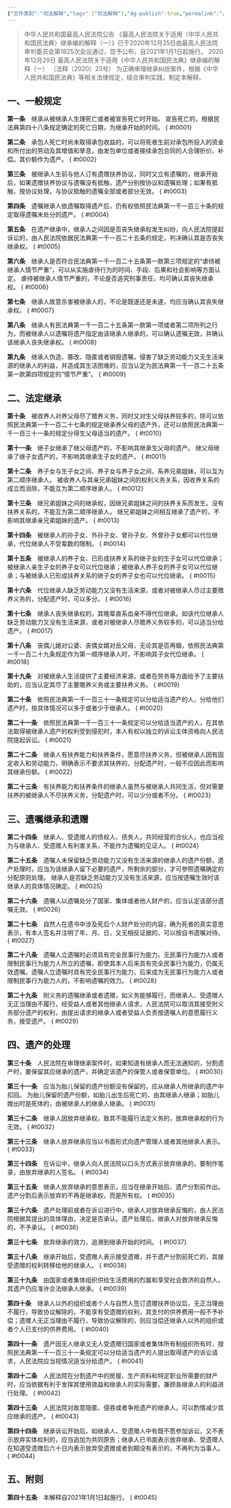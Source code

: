 ```yaml
---
{"文件类别":"司法解释","tags":["司法解释"],"dg-publish":true,"permalink":"/法条/司法解释/最高人民法院关于适用《中华人民共和国民法典》继承编的解释（一）/","dgPassFrontmatter":true}
---
```


>中华人民共和国最高人民法院公告
《最高人民法院关于适用〈中华人民共和国民法典〉继承编的解释（一）》已于2020年12月25日由最高人民法院审判委员会第1825次会议通过，现予公布，自2021年1月1日起施行。
2020年12月29日
最高人民法院关于适用《中华人民共和国民法典》继承编的解释（一）
（法释〔2020〕23号）
为正确审理继承纠纷案件，根据《中华人民共和国民法典》等相关法律规定，结合审判实践，制定本解释。

## 一、一般规定

**第一条**　继承从被继承人生理死亡或者被宣告死亡时开始。
宣告死亡的，根据民法典第四十八条规定确定的死亡日期，为继承开始的时间。
{ #t0001}


**第二条**　承包人死亡时尚未取得承包收益的，可以将死者生前对承包所投入的资金和所付出的劳动及其增值和孳息，由发包单位或者接续承包合同的人合理折价、补偿。其价额作为遗产。
{ #t0002}


**第三条**　被继承人生前与他人订有遗赠扶养协议，同时又立有遗嘱的，继承开始后，如果遗赠扶养协议与遗嘱没有抵触，遗产分别按协议和遗嘱处理；如果有抵触，按协议处理，与协议抵触的遗嘱全部或者部分无效。
{ #t0003}


**第四条**　遗嘱继承人依遗嘱取得遗产后，仍有权依照民法典第一千一百三十条的规定取得遗嘱未处分的遗产。
{ #t0004}


**第五条**　在遗产继承中，继承人之间因是否丧失继承权发生纠纷，向人民法院提起诉讼的，由人民法院依据民法典第一千一百二十五条的规定，判决确认其是否丧失继承权。
{ #t0005}


**第六条**　继承人是否符合民法典第一千一百二十五条第一款第三项规定的“虐待被继承人情节严重”，可以从实施虐待行为的时间、手段、后果和社会影响等方面认定。
虐待被继承人情节严重的，不论是否追究刑事责任，均可确认其丧失继承权。
{ #t0006}


**第七条**　继承人故意杀害被继承人的，不论是既遂还是未遂，均应当确认其丧失继承权。
{ #t0007}


**第八条**　继承人有民法典第一千一百二十五条第一款第一项或者第二项所列之行为，而被继承人以遗嘱将遗产指定由该继承人继承的，可以确认遗嘱无效，并确认该继承人丧失继承权。
{ #t0008}


**第九条**　继承人伪造、篡改、隐匿或者销毁遗嘱，侵害了缺乏劳动能力又无生活来源的继承人的利益，并造成其生活困难的，应当认定为民法典第一千一百二十五条第一款第四项规定的“情节严重”。
{ #t0009}


## 二、法定继承

**第十条**　被收养人对养父母尽了赡养义务，同时又对生父母扶养较多的，除可以依照民法典第一千一百二十七条的规定继承养父母的遗产外，还可以依照民法典第一千一百三十一条的规定分得生父母适当的遗产。
{ #t0010}


**第十一条**　继子女继承了继父母遗产的，不影响其继承生父母的遗产。
继父母继承了继子女遗产的，不影响其继承生子女的遗产。
{ #t0011}


**第十二条**　养子女与生子女之间、养子女与养子女之间，系养兄弟姐妹，可以互为第二顺序继承人。
被收养人与其亲兄弟姐妹之间的权利义务关系，因收养关系的成立而消除，不能互为第二顺序继承人。
{ #t0012}


**第十三条**　继兄弟姐妹之间的继承权，因继兄弟姐妹之间的扶养关系而发生。没有扶养关系的，不能互为第二顺序继承人。
继兄弟姐妹之间相互继承了遗产的，不影响其继承亲兄弟姐妹的遗产。
{ #t0013}


**第十四条**　被继承人的孙子女、外孙子女、曾孙子女、外曾孙子女都可以代位继承，代位继承人不受辈数的限制。
{ #t0014}


**第十五条**　被继承人的养子女、已形成扶养关系的继子女的生子女可以代位继承；被继承人亲生子女的养子女可以代位继承；被继承人养子女的养子女可以代位继承；与被继承人已形成扶养关系的继子女的养子女也可以代位继承。
{ #t0015}


**第十六条**　代位继承人缺乏劳动能力又没有生活来源，或者对被继承人尽过主要赡养义务的，分配遗产时，可以多分。
{ #t0016}


**第十七条**　继承人丧失继承权的，其晚辈直系血亲不得代位继承。如该代位继承人缺乏劳动能力又没有生活来源，或者对被继承人尽赡养义务较多的，可以适当分给遗产。
{ #t0017}


**第十八条**　丧偶儿媳对公婆、丧偶女婿对岳父母，无论其是否再婚，依照民法典第一千一百二十九条规定作为第一顺序继承人时，不影响其子女代位继承。
{ #t0018}


**第十九条**　对被继承人生活提供了主要经济来源，或者在劳务等方面给予了主要扶助的，应当认定其尽了主要赡养义务或主要扶养义务。
{ #t0019}


**第二十条**　依照民法典第一千一百三十一条规定可以分给适当遗产的人，分给他们遗产时，按具体情况可以多于或者少于继承人。
{ #t0020}


**第二十一条**　依照民法典第一千一百三十一条规定可以分给适当遗产的人，在其依法取得被继承人遗产的权利受到侵犯时，本人有权以独立的诉讼主体资格向人民法院提起诉讼。
{ #t0021}


**第二十二条**　继承人有扶养能力和扶养条件，愿意尽扶养义务，但被继承人因有固定收入和劳动能力，明确表示不要求其扶养的，分配遗产时，一般不应因此而影响其继承份额。
{ #t0022}


**第二十三条**　有扶养能力和扶养条件的继承人虽然与被继承人共同生活，但对需要扶养的被继承人不尽扶养义务，分配遗产时，可以少分或者不分。
{ #t0023}


## 三、遗嘱继承和遗赠

**第二十四条**　继承人、受遗赠人的债权人、债务人，共同经营的合伙人，也应当视为与继承人、受遗赠人有利害关系，不能作为遗嘱的见证人。
{ #t0024}


**第二十五条**　遗嘱人未保留缺乏劳动能力又没有生活来源的继承人的遗产份额，遗产处理时，应当为该继承人留下必要的遗产，所剩余的部分，才可参照遗嘱确定的分配原则处理。
继承人是否缺乏劳动能力又没有生活来源，应当按遗嘱生效时该继承人的具体情况确定。
{ #t0025}


**第二十六条**　遗嘱人以遗嘱处分了国家、集体或者他人财产的，应当认定该部分遗嘱无效。
{ #t0026}


**第二十七条**　自然人在遗书中涉及死后个人财产处分的内容，确为死者的真实意思表示，有本人签名并注明了年、月、日，又无相反证据的，可以按自书遗嘱对待。
{ #t0027}


**第二十八条**　遗嘱人立遗嘱时必须具有完全民事行为能力。无民事行为能力人或者限制民事行为能力人所立的遗嘱，即使其本人后来具有完全民事行为能力，仍属无效遗嘱。遗嘱人立遗嘱时具有完全民事行为能力，后来成为无民事行为能力人或者限制民事行为能力人的，不影响遗嘱的效力。
{ #t0028}


**第二十九条**　附义务的遗嘱继承或者遗赠，如义务能够履行，而继承人、受遗赠人无正当理由不履行，经受益人或者其他继承人请求，人民法院可以取消其接受附义务部分遗产的权利，由提出请求的继承人或者受益人负责按遗嘱人的意愿履行义务，接受遗产。
{ #t0029}


## 四、遗产的处理

**第三十条**　人民法院在审理继承案件时，如果知道有继承人而无法通知的，分割遗产时，要保留其应继承的遗产，并确定该遗产的保管人或者保管单位。
{ #t0030}


**第三十一条**　应当为胎儿保留的遗产份额没有保留的，应从继承人所继承的遗产中扣回。
为胎儿保留的遗产份额，如胎儿出生后死亡的，由其继承人继承；如胎儿娩出时是死体的，由被继承人的继承人继承。
{ #t0031}


**第三十二条**　继承人因放弃继承权，致其不能履行法定义务的，放弃继承权的行为无效。
{ #t0032}


**第三十三条**　继承人放弃继承应当以书面形式向遗产管理人或者其他继承人表示。
{ #t0033}


**第三十四条**　在诉讼中，继承人向人民法院以口头方式表示放弃继承的，要制作笔录，由放弃继承的人签名。
{ #t0034}


**第三十五条**　继承人放弃继承的意思表示，应当在继承开始后、遗产分割前作出。遗产分割后表示放弃的不再是继承权，而是所有权。
{ #t0035}


**第三十六条**　遗产处理前或者在诉讼进行中，继承人对放弃继承反悔的，由人民法院根据其提出的具体理由，决定是否承认。遗产处理后，继承人对放弃继承反悔的，不予承认。
{ #t0036}


**第三十七条**　放弃继承的效力，追溯到继承开始的时间。
{ #t0037}


**第三十八条**　继承开始后，受遗赠人表示接受遗赠，并于遗产分割前死亡的，其接受遗赠的权利转移给他的继承人。
{ #t0038}


**第三十九条**　由国家或者集体组织供给生活费用的烈属和享受社会救济的自然人，其遗产仍应准许合法继承人继承。
{ #t0039}


**第四十条**　继承人以外的组织或者个人与自然人签订遗赠扶养协议后，无正当理由不履行，导致协议解除的，不能享有受遗赠的权利，其支付的供养费用一般不予补偿；遗赠人无正当理由不履行，导致协议解除的，则应当偿还继承人以外的组织或者个人已支付的供养费用。
{ #t0040}


**第四十一条**　遗产因无人继承又无人受遗赠归国家或者集体所有制组织所有时，按照民法典第一千一百三十一条规定可以分给适当遗产的人提出取得遗产的诉讼请求，人民法院应当视情况适当分给遗产。
{ #t0041}


**第四十二条**　人民法院在分割遗产中的房屋、生产资料和特定职业所需要的财产时，应当依据有利于发挥其使用效益和继承人的实际需要，兼顾各继承人的利益进行处理。
{ #t0042}


**第四十三条**　人民法院对故意隐匿、侵吞或者争抢遗产的继承人，可以酌情减少其应继承的遗产。
{ #t0043}


**第四十四条**　继承诉讼开始后，如继承人、受遗赠人中有既不愿参加诉讼，又不表示放弃实体权利的，应当追加为共同原告；继承人已书面表示放弃继承、受遗赠人在知道受遗赠后六十日内表示放弃受遗赠或者到期没有表示的，不再列为当事人。
{ #t0044}


## 五、附则

**第四十五条**　本解释自2021年1月1日起施行。
{ #t0045}
